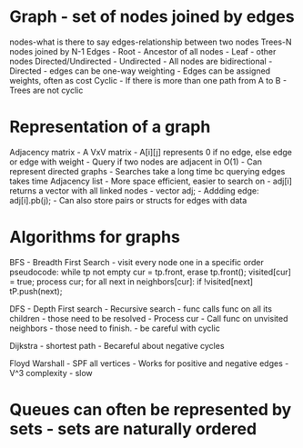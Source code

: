 # Graph - set of nodes joined by edges
nodes-what is there to say
edges-relationship between two nodes
Trees-N nodes joined by N-1 Edges
	- Root - Ancestor of all nodes
	- Leaf - other nodes
Directed/Undirected
	- Undirected - All nodes are bidirectional
	- Directed - edges can be one-way
weighting
	- Edges can be assigned weights, often as cost
Cyclic
	- If there is more than one path from A to B
	- Trees are not cyclic
	
# Representation of a graph
Adjacency matrix - A VxV matrix
	- A[i][j] represents 0 if no edge, else edge or edge with weight
	- Query if two nodes are adjacent in O(1)
	- Can represent directed graphs
	- Searches take a long time bc querying edges takes time
Adjacency list
	- More space efficient, easier to search on
	- adj[i] returns a vector with all linked nodes
	- vector<int> adj;
	- Addding edge: adj[i].pb(j);
	- Can also store pairs or structs for edges with data

# Algorithms for graphs
BFS - Breadth First Search
	- visit every node one in a specific order
	pseudocode:
	while tp not empty
		cur = tp.front, erase tp.front();
		visited[cur] = true;
		process cur;
		for all next in neighbors[cur]:
			if !visited[next]
				tP.push(next);

DFS - Depth First search
	- Recursive search
	- func calls func on all its children
		- those need to be resolved
	- Process cur
	- Call func on unvisited neighbors - those need to finish. 
	- be careful with cyclic

Dijkstra - shortest path
	- Becareful about negative cycles

Floyd Warshall - SPF all vertices
	- Works for positive and negative edges
	- V^3 complexity - slow

# Queues can often be represented by sets - sets are naturally ordered
